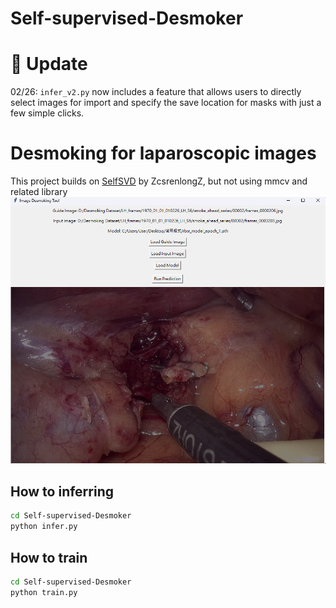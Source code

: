 # Self-supervised-Desmoker
# 🚀 Update
02/26: ```infer_v2.py``` now includes a feature that allows users to directly select images for import and specify the save location for masks with just a few simple clicks.
# Desmoking for laparoscopic images
This project builds on [SelfSVD](https://github.com/ZcsrenlongZ/SelfSVD) by ZcsrenlongZ, but not using mmcv and related library
![Model will choose the picture with conversation fit your input](./Demo_img/graphic_interface.png)
## How to inferring
```bash
cd Self-supervised-Desmoker
python infer.py
```
## How to train
```bash
cd Self-supervised-Desmoker
python train.py
```
